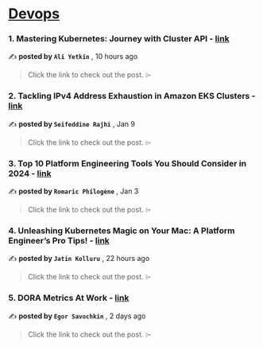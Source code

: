 
<h1><a href=https://medium.com/tag/devops/recommended target="_blank" rel="noopener noreferrer">Devops</a></h1>
<h3>1. Mastering Kubernetes: Journey with Cluster API - <a href=https://medium.com/hepsiburadatech/mastering-kubernetes-journey-with-cluster-api-2fb779ee7177?source=tag_recommended_feed---------0-84----------devops----------cdc2cd02_4c49_4a2a_a19d_d6f4cf1c39f1------- target="_blank" rel="noopener noreferrer">link</a></h3>

✍️ **posted by `Ali Yetkin`** <date> , 10 hours ago</date>

<blockquote>Click the link to check out the post. ⌲</blockquote>

<h3>2. Tackling IPv4 Address Exhaustion in Amazon EKS Clusters - <a href=https://medium.com/itnext/tackling-ipv4-address-exhaustion-in-amazon-eks-clusters-1ec8a2dc0c30?source=tag_recommended_feed---------1-107----------devops----------cdc2cd02_4c49_4a2a_a19d_d6f4cf1c39f1------- target="_blank" rel="noopener noreferrer">link</a></h3>

✍️ **posted by `Seifeddine Rajhi`** <date> , Jan 9</date>

<blockquote>Click the link to check out the post. ⌲</blockquote>

<h3>3. Top 10 Platform Engineering Tools You Should Consider in 2024 - <a href=https://medium.com/@rphilogene/top-10-platform-engineering-tools-you-should-consider-in-2024-892e6e211b85?source=tag_recommended_feed---------2-85----------devops----------cdc2cd02_4c49_4a2a_a19d_d6f4cf1c39f1------- target="_blank" rel="noopener noreferrer">link</a></h3>

✍️ **posted by `Romaric Philogène`** <date> , Jan 3</date>

<blockquote>Click the link to check out the post. ⌲</blockquote>

<h3>4. Unleashing Kubernetes Magic on Your Mac: A Platform Engineer’s Pro Tips! - <a href=https://medium.com/@jatinkolluru99/unleashing-kubernetes-magic-on-your-mac-a-platform-engineers-pro-tips-13eb58fac9f6?source=tag_recommended_feed---------3-84----------devops----------cdc2cd02_4c49_4a2a_a19d_d6f4cf1c39f1------- target="_blank" rel="noopener noreferrer">link</a></h3>

✍️ **posted by `Jatin Kolluru`** <date> , 22 hours ago</date>

<blockquote>Click the link to check out the post. ⌲</blockquote>

<h3>5. DORA Metrics At Work - <a href=https://medium.com/booking-com-development/dora-metrics-at-work-46c835a86a89?source=tag_recommended_feed---------4-107----------devops----------cdc2cd02_4c49_4a2a_a19d_d6f4cf1c39f1------- target="_blank" rel="noopener noreferrer">link</a></h3>

✍️ **posted by `Egor Savochkin`** <date> , 2 days ago</date>

<blockquote>Click the link to check out the post. ⌲</blockquote>

